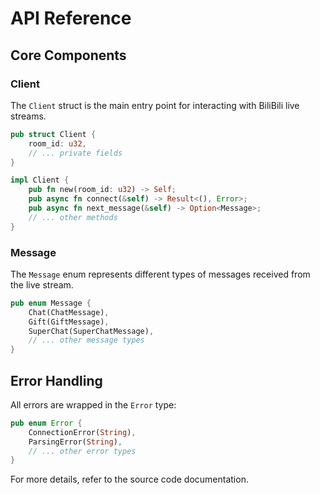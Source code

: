 # API Reference

## Core Components

### Client

The `Client` struct is the main entry point for interacting with BiliBili live streams.

```rust
pub struct Client {
    room_id: u32,
    // ... private fields
}

impl Client {
    pub fn new(room_id: u32) -> Self;
    pub async fn connect(&self) -> Result<(), Error>;
    pub async fn next_message(&self) -> Option<Message>;
    // ... other methods
}
```

### Message

The `Message` enum represents different types of messages received from the live stream.

```rust
pub enum Message {
    Chat(ChatMessage),
    Gift(GiftMessage),
    SuperChat(SuperChatMessage),
    // ... other message types
}
```

## Error Handling

All errors are wrapped in the `Error` type:

```rust
pub enum Error {
    ConnectionError(String),
    ParsingError(String),
    // ... other error types
}
```

For more details, refer to the source code documentation.

